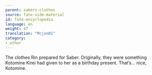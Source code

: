 ```yaml
---
parent: sabers-clothes
source: fate-side-material
id: fate-encyclopedia
language: en
weight: 47
translation: "Mcjon01"
category:
- other
---
```


The clothes Rin prepared for Saber.
Originally, they were something Kotomine Kirei had given to her as a birthday present.
That’s… nice, Kotomine.
